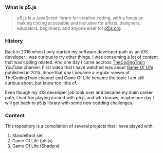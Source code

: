 ### What is p5.js

> p5.js is a JavaScript library for creative coding, with a focus on making coding accessible and inclusive for artists, designers, educators, beginners, and anyone else! (c) [p5js.org](https://p5js.org/)

### History
Back in 2016 when I only started my software developer path as an iOS developer I was curious to try other things. I was consuming a lot of content that was coding related. And one day I came accross [TheCodingTrain](https://www.youtube.com/@TheCodingTrain) YouTube channel. First video that I have watched was about [Game Of Life](https://en.wikipedia.org/wiki/Conway%27s_Game_of_Life) published in 2015. Since that day I became a regular viewer of TheCodingTrain channel and Game Of Life became the topic I am still curious about, but know too little of.

Even though my iOS developer job took over and became my main career path, I had fun playing around with p5.js and who knows, maybe one day I will get back to p5.js library with some new codding challenges.

### Content
This repository is a compilation of several projects that I have played with. 
1. Mandelbrot set
2. Game Of Life (p5.js)
3. Game Of Life (Shaders)
